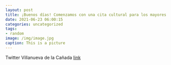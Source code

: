 ```yaml
---
layout: post
title: ¡Buenos días! Comenzamos con una cita cultural para los mayores. Sin salir de casa, el 25 de junio pueden descubrir el @MRomanti...
date: 2021-06-23 06:00:15
categories: uncategorized
tags:
- random
image: /img/image.jpg
caption: This is a picture
---
```

Twitter Villanueva de la Cañada [link](https://twitter.com/AytoVDLCanada/status/1407244730019291139)
